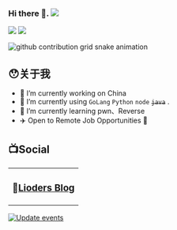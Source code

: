 ### Hi there 👋. ![](https://views.whatilearened.today/views/github/liode1s/liode1s.svg)


![](https://github-readme-stats.vercel.app/api?username=liode1s&show_icons=true&line_height=21&show_icons=true&theme=vue&hide_border=true)
![](https://github-readme-stats.vercel.app/api/top-langs/?username=liode1s&show_icons=true&layout=compact&theme=vue&hide_border=true&hide=html,css)




![github contribution grid snake animation](https://raw.githubusercontent.com/liode1s/liode1s/output/github-contribution-grid-snake.svg)

## 😯关于我

- 🔭 I’m currently working on China
- 🌱 I’m currently using `GoLang` `Python` `node` <del>`java`</del> . 
- 🌱 I’m currently learning pwn、Reverse
- ✈️ Open to Remote Job Opportunities 🍻



## 📺Social

<table>
<tbody>
   <tr>
       <td  valign="top" width="100%">

### 📝<a href="https://lioders.com/" target="_blank">Lioders Blog</a>

</tbody>
</table>

<!-- START_SECTION:blog -->
<!-- END_SECTION:blog -->

[![Update events](https://github.com/liode1s/liode1s/actions/workflows/social-readme.yml/badge.svg)](https://github.com/liode1s/liode1s/actions/workflows/social-readme.yml)

